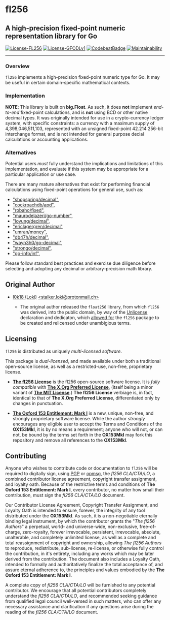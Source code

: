 # fl256

## A high-precision fixed-point numeric representation library for Go

[![License-FL256](https://img.shields.io/badge/Open%20Source%20License-fl256-blue.svg)](https://gitlab.gridfinity.com/jeff/fl256/-/blob/master/LICENSE.256)
[![License-GFODLv1](https://img.shields.io/badge/Proprietary%20License-OX153MkI-red.svg)](https://gitlab.gridfinity.com/jeff/fl256/-/blob/master/LICENSE.153)
[![CodebeatBadge](https://codebeat.co/badges/85330b22-1d38-4937-9fd9-c506098f210e)](https://codebeat.co/projects/github-com-johnsonjh-fl256-master)
[![Maintainability](https://api.codeclimate.com/v1/badges/3c7d3ad4cb992d2cd80d/maintainability)](https://codeclimate.com/github/johnsonjh/fl256/maintainability)

---

### Overview

`fl256` implements a high-precision fixed-point numeric type for Go. It may be
useful in certain domain-specific mathematical contexts.

### Implementation

**NOTE**: This library is built on **big.Float**. As such, it does **not**
implement _end-to-end_ fixed-point calculations, and is **not** using BCD or
other native decimal types. It was originally intended for use in a
crypto-currency ledger system, with specific constraints: a currency with a
maximum supply of 4,398,046,511,103, represented with an unsigned fixed-point
42.214 256-bit interchange format, and is not intended for general purpose
decial calculations or accounting applications.

### Alternatives

Potential users _must_ fully understand the implications and limitations of this
implementation, and evaluate if this system may be appropriate for a particular
application or use case.

There are many mature alternatives that exist for performing financial
calculations using fixed-point operations for general use, such as:

- ["shopspring/decimal"](https://github.com/shopspring/decimal),
- ["cockroachdb/apd"](https://github.com/cockroachdb/apd),
- ["robaho/fixed"](https://github.com/robaho/fixed),
- ["maurodelazeri/go-number"](https://github.com/maurodelazeri/go-number),
- ["lovung/decimal"](https://github.com/lovung/decimal),
- ["ericlagergren/decimal"](https://github.com/ericlagergren/decimal),
- ["umran/money"](https://github.com/umran/money),
- ["db47h/decimal"](https://github.com/db47h/decimal),
- ["wayn3h0/go-decimal"](https://github.com/wayn3h0/go-decimal),
- ["strongo/decimal"](https://github.com/strongo/decimal),
- ["go-info/inf"](https://github.com/go-inf/inf),

Please follow standard best practices and exercise due diligence before
selecting and adopting any decimal or arbitrary-precision math library.

## Original Author

- [l0k18 (Loki)](https://github.com/l0k18)
  [\<stalker.loki@protonmail.ch\>](mailto:stalker.loki@protonmail.ch)

  - The original author released the `float256` library, from which `fl256` was
    derived, into the public domain, by way of the
    [Unlicense](https://unlicense.org) declaration and dedicaton, which
    [allowed for](https://ar.to/2010/01/dissecting-the-unlicense) the `fl256`
    package to be created and relicensed under unambigious terms.

## Licensing

`fl256` is distributed as uniquely _multi-licensed software_.

This package is _dual-licensed_, and made available under both a traditional
open-source license, as well as a restricted-use, non-free, proprietary license.

- [**The fl256 License**](https://gitlab.gridfinity.com/jeff/fl256/-/blob/master/LICENSE.256)
  is the fl256 open-source software license. It is _fully compatible_ with
  [**The X.Org Preferred License**](https://gitlab.freedesktop.org/xorg/doc/xorg-docs/-/blob/master/general/License.xml),
  (itself being a minor variant of
  [**The MIT License**](https://tldrlegal.com/license/mit-license).) **The fl256
  License** verbiage is, in fact, identical to that of **The X.Org Preferred
  License**, differentiated only by changes in punctuation.

- [**The Oxford 153 Entitlement: Mark I**](https://gitlab.gridfinity.com/jeff/fl256/-/blob/master/LICENSE.153)
  is a new, unique, non-free, and strongly proprietary software license. While
  the author _strongly_ encourages any eligible user to accept the Terms and
  Conditions of the **OX153MkI**, it is by no means a requirement; anyone who
  will not, or can not, be bound by the terms set forth in the **OX153MkI** may
  fork this repository and remove all references to the **OX153MkI**.

## Contributing

Anyone who wishes to contribute code or documentation to `fl256` will be
required to digitally sign, using [PGP](https://www.openpgp.org/) or
[opmsg](https://github.com/stealth/opmsg), the _fl256 CLA/CTA/LO_, a combined
contributor license agreement, copyright transfer assignment, and loyalty oath.
Because of the restrictive terms and conditions of **The Oxford 153 Entitlement:
Mark I**, every contributor, no matter how small their contribution, must sign
the _fl256 CLA/CTA/LO_ document.

Our Contributor License Agreement, Copyright Transfer Assignment, and Loyalty
Oath is intended to ensure, forever, the integrity of any tool distributed under
the **OX153MkI**. As such, it is a non-negotiable eternally binding legal
instrument, by which the contributor grants the "_The fl256 Authors_" a
perpetual, world- and universe-wide, non-exclusive, free-of-charge,
zero-royalty, forever irrevocable, persistent, irrevocable, absolute,
unalterable, and completely unlimited license, as well as a complete and total
reassignment of copyright and ownership, allowing _The fl256 Authors_ to
reproduce, redistribute, sub-license, re-license, or otherwise fully control the
contribution, in it's entirety, including any works which may be later derived
from the contribution. The document also includes a Loyalty Oath, intended to
formally and authoritatively finalize the total acceptance of, and assure
eternal adherence to, the principles and values embodied by the **The Oxford 153
Entitlement: Mark I**.

A complete copy of _fl256 CLA/CTA/LO_ will be furnished to any potential
contributor. We encourage that all potential contributors completely understand
the _fl256 CLA/CTA/LO_, and recommended seeking guidance from qualified legal
council well-versed in such matters, who can offer any necessary assistance and
clarification if any questions arise during the reading of the _fl256
CLA/CTA/LO_ document.
